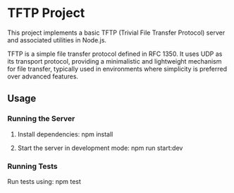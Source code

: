 # TFTP Project

This project implements a basic TFTP (Trivial File Transfer Protocol) server and associated utilities in Node.js.

TFTP is a simple file transfer protocol defined in RFC 1350. It uses UDP as its transport protocol, providing a minimalistic and lightweight mechanism for file transfer, typically used in environments where simplicity is preferred over advanced features.

## Usage

### Running the Server

1. Install dependencies:
   npm install

2. Start the server in development mode:
   npm run start:dev

### Running Tests

Run tests using:
   npm test
